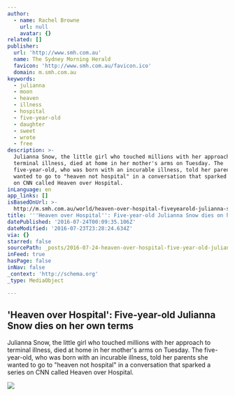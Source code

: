```yaml
---
author:
  - name: Rachel Browne
    url: null
    avatar: {}
related: []
publisher:
  url: 'http://www.smh.com.au'
  name: The Sydney Morning Herald
  favicon: 'http://www.smh.com.au/favicon.ico'
  domain: m.smh.com.au
keywords:
  - julianna
  - moon
  - heaven
  - illness
  - hospital
  - five-year-old
  - daughter
  - sweet
  - wrote
  - free
description: >-
  Julianna Snow, the little girl who touched millions with her approach to
  terminal illness, died at home in her mother's arms on Tuesday. The
  five-year-old, who was born with an incurable illness, told her parents she
  wanted to go to "heaven not hospital" in a conversation that sparked a series
  on CNN called Heaven over Hospital.
inLanguage: en
app_links: []
isBasedOnUrl: >-
  http://m.smh.com.au/world/heaven-over-hospital-fiveyearold-julianna-snow-dies-on-her-own-terms-20160615-gpjkfc.html
title: '''Heaven over Hospital'': Five-year-old Julianna Snow dies on her own terms'
datePublished: '2016-07-24T00:09:35.106Z'
dateModified: '2016-07-23T23:28:24.634Z'
via: {}
starred: false
sourcePath: _posts/2016-07-24-heaven-over-hospital-five-year-old-julianna-snow-dies-on.md
inFeed: true
hasPage: false
inNav: false
_context: 'http://schema.org'
_type: MediaObject

---
```

<article style=""><h1>'Heaven over Hospital': Five-year-old Julianna Snow dies on her own terms</h1><p>Julianna Snow, the little girl who touched millions with her approach to terminal illness, died at home in her mother's arms on Tuesday. The five-year-old, who was born with an incurable illness, told her parents she wanted to go to "heaven not hospital" in a conversation that sparked a series on CNN called Heaven over Hospital.</p><img src="http://www.smh.com.au/content/dam/images/g/p/j/w/n/4/image.related.socialLead.620x349.gpjkfc.png/1465978994603.jpg" /></article>